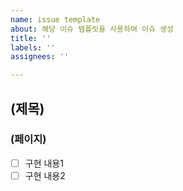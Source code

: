 ```yaml
---
name: issue template
about: 해당 이슈 템플릿을 사용하여 이슈 생성
title: ''
labels: ''
assignees: ''

---
```


## (제목)
### (페이지)
- [ ] 구현 내용1
- [ ] 구현 내용2‎
